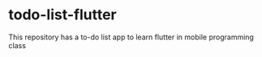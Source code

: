 # todo-list-flutter
This repository has a to-do list app to learn flutter in mobile programming class

